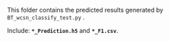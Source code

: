 This folder contains the predicted results generated by `BT_wcsn_classify_test.py` .

Include: **`*_Prediction.h5`** and **`*_F1.csv`**.

